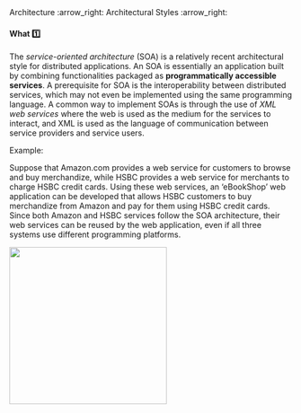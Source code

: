 <div id="path">Architecture :arrow_right: Architectural Styles :arrow_right:</div>

<div id="title">

#### What :one:

</div>

<div id="body">

The _service-oriented architecture_ (SOA) is a relatively recent architectural style for distributed applications. An SOA is essentially an application built by combining functionalities packaged as **programmatically accessible services**. A prerequisite for SOA is the interoperability between distributed services, which may not even be implemented using the same programming language. A common way to implement SOAs is through the use of _XML web services_ where the web is used as the medium for the services to interact, and XML is used as the language of communication between service providers and service users.

<tip-box>

Example:

Suppose that Amazon.com provides a web service for customers to browse and buy merchandize, while HSBC provides a web service for merchants to charge HSBC credit cards. Using these web services, an ‘eBookShop’ web application can be developed that allows HSBC customers to buy merchandize from Amazon and pay for them using HSBC credit cards. Since both Amazon and HSBC services follow the SOA architecture, their web services can be reused by the web application, even if all three systems use different programming platforms.

<img src="{{baseUrl}}/architecture/architecturalStyles/serviceOriented/what/images/amazonWebServices.png" height="280" />
<p/>

</tip-box>

</div>

<div id="extras">
</div>

</div>
